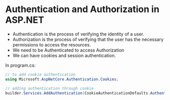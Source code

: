﻿# Authentication and Authorization in ASP.NET

- Authentication is the process of verifying the identity of a user.
- Authorization is the process of verifying that the user has the necessary permissions to access the resources.
- We need to be Authenticated to access Authorization
- We can have cookies and session authentication.

In program.cs:

```c#
// to add cookie authentication
using Microsoft.AspNetCore.Authentication.Cookies; 

// adding authentication through cookie
builder.Services.AddAuthentication(CookieAuthenticationDefaults.AuthenticationScheme)
```
